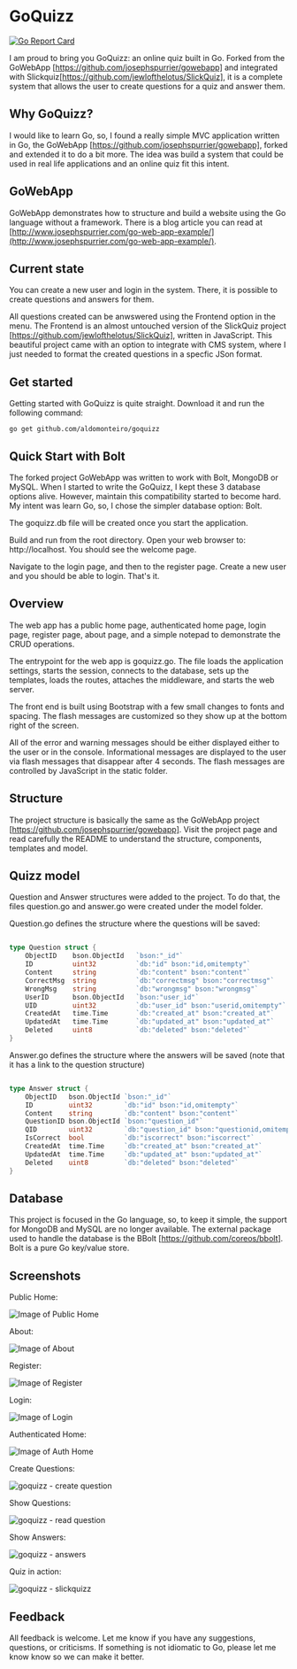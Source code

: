 # GoQuizz

[![Go Report Card](https://goreportcard.com/badge/github.com/aldomonteiro/GoQuizz)](https://goreportcard.com/report/github.com/aldomonteiro/GoQuizz)

I am proud to bring you GoQuizz: an online quiz built in Go. Forked from the GoWebApp [https://github.com/josephspurrier/gowebapp] and integrated with Slickquiz[https://github.com/jewlofthelotus/SlickQuiz], it is a complete system that allows the user to create questions for a quiz and answer them.

## Why GoQuizz? 

I would like to learn Go, so, I found a really simple MVC application written in Go, the GoWebApp [https://github.com/josephspurrier/gowebapp], forked and extended it to do a bit more. The idea was build a system that could be used in real life applications and an online quiz fit this intent.

## GoWebApp

GoWebApp demonstrates how to structure and build a website using the Go language without a framework. There is a blog article you can read at [http://www.josephspurrier.com/go-web-app-example/](http://www.josephspurrier.com/go-web-app-example/).

## Current state

You can create a new user and login in the system. There, it is possible to create questions and answers for them. 

All questions created can be anwswered using the Frontend option in the menu. The Frontend is an almost untouched version of the SlickQuiz project [https://github.com/jewlofthelotus/SlickQuiz], written in JavaScript. This beautiful project came with an option to integrate with CMS system, where I just needed to format the created questions in a specfic JSon format.

## Get started

Getting started with GoQuizz is quite straight. Download it and run the following command:

~~~
go get github.com/aldomonteiro/goquizz
~~~

## Quick Start with Bolt

The forked project GoWebApp was written to work with Bolt, MongoDB or MySQL. When I started to write the GoQuizz, I kept these 3 database options alive. However, maintain this compatibility started to become hard. My intent was learn Go, so, I chose the simpler database option: Bolt.

The goquizz.db file will be created once you start the application.

Build and run from the root directory. Open your web browser to: http://localhost. You should see the welcome page.

Navigate to the login page, and then to the register page. Create a new user and you should be able to login. That's it.

## Overview

The web app has a public home page, authenticated home page, login page, register page,
about page, and a simple notepad to demonstrate the CRUD operations.

The entrypoint for the web app is goquizz.go. The file loads the application settings, 
starts the session, connects to the database, sets up the templates, loads 
the routes, attaches the middleware, and starts the web server.

The front end is built using Bootstrap with a few small changes to fonts and spacing. The flash 
messages are customized so they show up at the bottom right of the screen.

All of the error and warning messages should be either displayed either to the 
user or in the console. Informational messages are displayed to the user via 
flash messages that disappear after 4 seconds. The flash messages are controlled 
by JavaScript in the static folder.

## Structure

The project structure is basically the same as the GoWebApp project [https://github.com/josephspurrier/gowebapp]. Visit the project page and read carefully the README to understand the structure, components, templates and model. 

## Quizz model

Question and Answer structures were added to the project. To do that, the files question.go and answer.go were created under the model folder.

Question.go defines the structure where the questions will be saved:

~~~ go

type Question struct {
	ObjectID  	bson.ObjectId 	`bson:"_id"`
	ID        	uint32        	`db:"id" bson:"id,omitempty"`
	Content   	string        	`db:"content" bson:"content"`
	CorrectMsg 	string			`db:"correctmsg" bson:"correctmsg"`
	WrongMsg 	string			`db:"wrongmsg" bson:"wrongmsg"`
	UserID    	bson.ObjectId 	`bson:"user_id"`
	UID       	uint32        	`db:"user_id" bson:"userid,omitempty"`
	CreatedAt 	time.Time     	`db:"created_at" bson:"created_at"`
	UpdatedAt 	time.Time     	`db:"updated_at" bson:"updated_at"`
	Deleted   	uint8         	`db:"deleted" bson:"deleted"`
}

~~~

Answer.go defines the structure where the answers will be saved (note that it has a link to the question structure)

~~~ go

type Answer struct {
	ObjectID   bson.ObjectId `bson:"_id"`
	ID         uint32        `db:"id" bson:"id,omitempty"` 
	Content    string        `db:"content" bson:"content"`
	QuestionID bson.ObjectId `bson:"question_id"`
	QID        uint32        `db:"question_id" bson:"questionid,omitempty"`
	IsCorrect  bool          `db:"iscorrect" bson:"iscorrect"`
	CreatedAt  time.Time     `db:"created_at" bson:"created_at"`
	UpdatedAt  time.Time     `db:"updated_at" bson:"updated_at"`
	Deleted    uint8         `db:"deleted" bson:"deleted"`
}

~~~

## Database

This project is focused in the Go language, so, to keep it simple, the support for MongoDB and MySQL are no longer available. The external package used to handle the database is the BBolt [https://github.com/coreos/bbolt]. Bolt is a pure Go key/value store.

## Screenshots

Public Home:

![Image of Public Home](https://cloud.githubusercontent.com/assets/2394539/11319464/e2cd0eac-9045-11e5-9b24-5e480240cd69.jpg)

About:

![Image of About](https://cloud.githubusercontent.com/assets/2394539/11319462/e2c4d2d2-9045-11e5-805f-8b40598c92c3.jpg)

Register:

![Image of Register](https://cloud.githubusercontent.com/assets/2394539/11319466/e2d03500-9045-11e5-9c8e-c28fe663ed0f.jpg)

Login:

![Image of Login](https://cloud.githubusercontent.com/assets/2394539/11319463/e2cd1a00-9045-11e5-8b8e-68030d870cbe.jpg)

Authenticated Home:

![Image of Auth Home](https://cloud.githubusercontent.com/assets/2394539/14809208/75f340d2-0b59-11e6-8d2a-cd26ee872281.PNG)

Create Questions:

![goquizz - create question](https://user-images.githubusercontent.com/26613925/40624812-1d1a49f8-6285-11e8-9bad-59f63e3fa3f8.png)

Show Questions:

![goquizz - read question](https://user-images.githubusercontent.com/26613925/40624816-26462fd8-6285-11e8-9762-5a29263e01f7.png)

Show Answers:

![goquizz - answers](https://user-images.githubusercontent.com/26613925/40624825-2c528138-6285-11e8-94c8-c61bf4ecb42c.png)

Quiz in action:

![goquizz - slickquizz](https://user-images.githubusercontent.com/26613925/40624831-31731fc4-6285-11e8-955c-e67ed275296b.png)

## Feedback

All feedback is welcome. Let me know if you have any suggestions, questions, or criticisms. 
If something is not idiomatic to Go, please let me know know so we can make it better.
